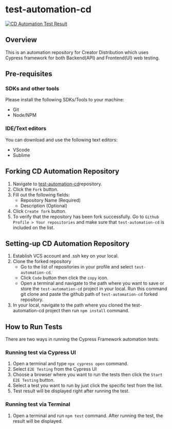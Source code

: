 # test-automation-cd

[![CD Automation Test Result](https://github.com/kumumedia/test-automation-cd/workflows/cd-automation/badge.svg?branch=master)](.github/workflows/api_e2e.yml)

## Overview
This is an automation repository for Creator Distribution which uses Cypress framework for both Backend(API) and Frontend(UI) web testing.

## Pre-requisites

### SDKs and other tools
Please install the following SDKs/Tools to your machine:
 - Git
 - Node/NPM

### IDE/Text editors
You can download and use the following text editors:
 - VScode
 - Sublime

## Forking CD Automation Repository
1. Navigate to [test-automation-cd](https://github.com/kumumedia/test-automation-cd)repository.
2. Click the `Fork` button.
3. Fill out the following fields:
    - Repository Name (Required)
    - Description (Optional)
4. Click `Create fork` button.
5. To verify that the repository has been fork successfully. Go to `Github Profile > Your repositories` and make sure that `test-automation-cd` is included on the list.

## Setting-up CD Automation Repository
1. Establish VCS account and .ssh key on your local.
2. Clone the forked repository
    - Go to the list of repositories in your profile and select `test-automation-cd`.
    - Click `Code` button then click the `copy` icon.
    - Open a terminal and navigate to the path where you want to save or store the `test-automation-cd` project in your local. Run this command git clone <space> and paste the github path of `test-automation-cd` forked repository.
3. In your local, navigate to the path where you cloned the test-automation-cd project then run `npm install` command.

## How to Run Tests
There are two ways in running the Cypress Framework automation tests.

### Running test via Cypress UI
1. Open a terminal and type `npx cypress open` command.
2. Select `E2E Testing` from the Cypress UI
3. Choose a browser where you want to run the tests then click the `Start E2E Testing` button.
4. Select a test you want to run by just click the specific test from the list.
5. Test result will be displayed right after running the test.

### Running test via Terminal
1. Open a terminal and run `npm test` command. After running the test, the result will be displayed.
